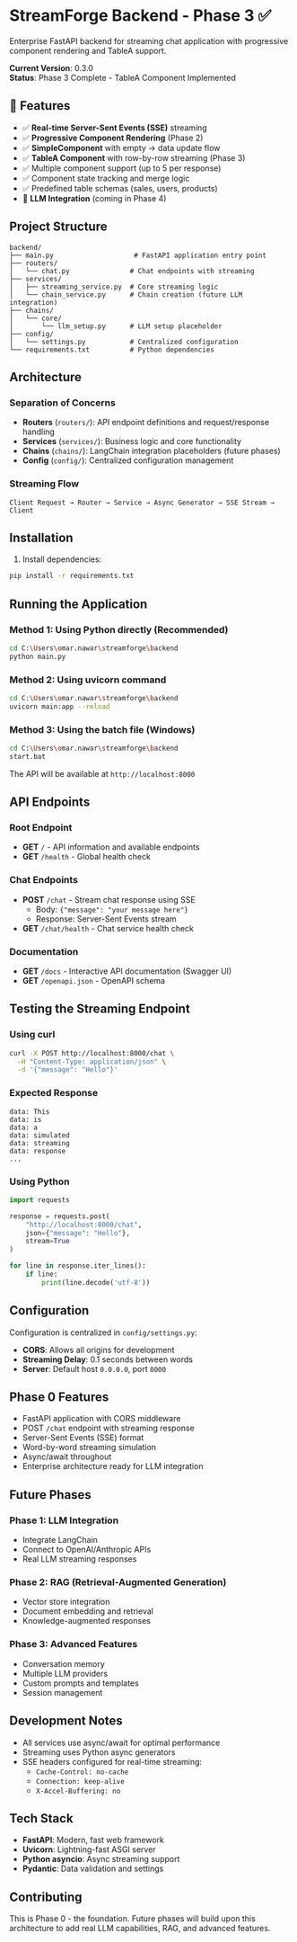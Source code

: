 # StreamForge Backend - Phase 3 ✅

Enterprise FastAPI backend for streaming chat application with progressive component rendering and TableA support.

**Current Version**: 0.3.0  
**Status**: Phase 3 Complete - TableA Component Implemented

## 🎯 Features

- ✅ **Real-time Server-Sent Events (SSE)** streaming
- ✅ **Progressive Component Rendering** (Phase 2)
- ✅ **SimpleComponent** with empty → data update flow
- ✅ **TableA Component** with row-by-row streaming (Phase 3)
- ✅ Multiple component support (up to 5 per response)
- ✅ Component state tracking and merge logic
- ✅ Predefined table schemas (sales, users, products)
- 🔄 **LLM Integration** (coming in Phase 4)

## Project Structure

```
backend/
├── main.py                    # FastAPI application entry point
├── routers/
│   └── chat.py               # Chat endpoints with streaming
├── services/
│   ├── streaming_service.py  # Core streaming logic
│   └── chain_service.py      # Chain creation (future LLM integration)
├── chains/
│   └── core/
│       └── llm_setup.py      # LLM setup placeholder
├── config/
│   └── settings.py           # Centralized configuration
└── requirements.txt          # Python dependencies
```

## Architecture

### Separation of Concerns

- **Routers** (`routers/`): API endpoint definitions and request/response handling
- **Services** (`services/`): Business logic and core functionality
- **Chains** (`chains/`): LangChain integration placeholders (future phases)
- **Config** (`config/`): Centralized configuration management

### Streaming Flow

```
Client Request → Router → Service → Async Generator → SSE Stream → Client
```

## Installation

1. Install dependencies:

```bash
pip install -r requirements.txt
```

## Running the Application

### Method 1: Using Python directly (Recommended)

```bash
cd C:\Users\omar.nawar\streamforge\backend
python main.py
```

### Method 2: Using uvicorn command

```bash
cd C:\Users\omar.nawar\streamforge\backend
uvicorn main:app --reload
```

### Method 3: Using the batch file (Windows)

```bash
cd C:\Users\omar.nawar\streamforge\backend
start.bat
```

The API will be available at `http://localhost:8000`

## API Endpoints

### Root Endpoint

- **GET** `/` - API information and available endpoints
- **GET** `/health` - Global health check

### Chat Endpoints

- **POST** `/chat` - Stream chat response using SSE
  - Body: `{"message": "your message here"}`
  - Response: Server-Sent Events stream
- **GET** `/chat/health` - Chat service health check

### Documentation

- **GET** `/docs` - Interactive API documentation (Swagger UI)
- **GET** `/openapi.json` - OpenAPI schema

## Testing the Streaming Endpoint

### Using curl

```bash
curl -X POST http://localhost:8000/chat \
  -H "Content-Type: application/json" \
  -d '{"message": "Hello"}'
```

### Expected Response

```
data: This
data: is
data: a
data: simulated
data: streaming
data: response
...
```

### Using Python

```python
import requests

response = requests.post(
    "http://localhost:8000/chat",
    json={"message": "Hello"},
    stream=True
)

for line in response.iter_lines():
    if line:
        print(line.decode('utf-8'))
```

## Configuration

Configuration is centralized in `config/settings.py`:

- **CORS**: Allows all origins for development
- **Streaming Delay**: 0.1 seconds between words
- **Server**: Default host `0.0.0.0`, port `8000`

## Phase 0 Features

- FastAPI application with CORS middleware
- POST `/chat` endpoint with streaming response
- Server-Sent Events (SSE) format
- Word-by-word streaming simulation
- Async/await throughout
- Enterprise architecture ready for LLM integration

## Future Phases

### Phase 1: LLM Integration

- Integrate LangChain
- Connect to OpenAI/Anthropic APIs
- Real LLM streaming responses

### Phase 2: RAG (Retrieval-Augmented Generation)

- Vector store integration
- Document embedding and retrieval
- Knowledge-augmented responses

### Phase 3: Advanced Features

- Conversation memory
- Multiple LLM providers
- Custom prompts and templates
- Session management

## Development Notes

- All services use async/await for optimal performance
- Streaming uses Python async generators
- SSE headers configured for real-time streaming:
  - `Cache-Control: no-cache`
  - `Connection: keep-alive`
  - `X-Accel-Buffering: no`

## Tech Stack

- **FastAPI**: Modern, fast web framework
- **Uvicorn**: Lightning-fast ASGI server
- **Python asyncio**: Async streaming support
- **Pydantic**: Data validation and settings

## Contributing

This is Phase 0 - the foundation. Future phases will build upon this architecture to add real LLM capabilities, RAG, and advanced features.
